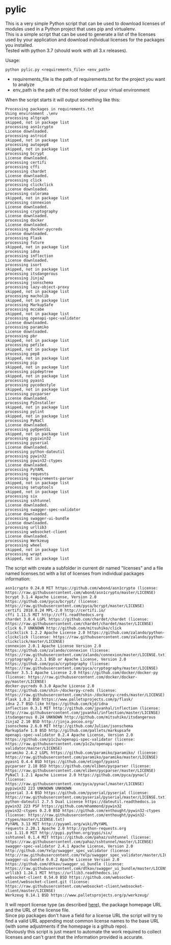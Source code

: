 # pylic
This is a very simple Python script that can be used to download licenses of modules used in a Python project that uses pip and virtualenv.  
This is a simple script that can be used to generate a list of the licenses used by your application and download individual licenses for the packages you installed.  
Tested with python 3.7 (should work with all 3.x releases).  
  
Usage:  

```
python pylic.py <requirements_file> <env_path>  
```

- requirements_file is the path of requirements.txt for the project you want to analyze
- env_path is the path of the root folder of your virtual environment

When the script starts it will output something like this:

```
Processing packages in requirements.txt
Using environment .\env
processing altgraph
skipped, not in package list
processing asn1crypto
License downloaded.
processing astroid
skipped, not in package list
processing autopep8
skipped, not in package list
processing bcrypt
License downloaded.
processing certifi
processing cffi
processing chardet
License downloaded.
processing click
processing clickclick
License downloaded.
processing colorama
skipped, not in package list
processing connexion
License downloaded.
processing cryptography
License downloaded.
processing docker
License downloaded.
processing docker-pycreds
License downloaded.
processing Flask
processing future
skipped, not in package list
processing idna
processing inflection
License downloaded.
processing isort
skipped, not in package list
processing itsdangerous
processing Jinja2
processing jsonschema
processing lazy-object-proxy
skipped, not in package list
processing macholib
skipped, not in package list
processing MarkupSafe
processing mccabe
skipped, not in package list
processing openapi-spec-validator
License downloaded.
processing paramiko
License downloaded.
processing pbr
skipped, not in package list
processing pefile
skipped, not in package list
processing pep8
skipped, not in package list
processing pip
skipped, not in package list
processing pipdeptree
skipped, not in package list
processing pyasn1
processing pycodestyle
skipped, not in package list
processing pycparser
License downloaded.
processing PyInstaller
skipped, not in package list
processing pylint
skipped, not in package list
processing PyNaCl
License downloaded.
processing pyOpenSSL
skipped, not in package list
processing pypiwin32
processing pyserial
License downloaded.
processing python-dateutil
processing pywin32
processing pywin32-ctypes
License downloaded.
processing PyYAML
processing requests
processing requirements-parser
skipped, not in package list
processing setuptools
skipped, not in package list
processing six
processing sshtunnel
License downloaded.
processing swagger-spec-validator
License downloaded.
processing swagger-ui-bundle
License downloaded.
processing urllib3
processing websocket-client
License downloaded.
processing Werkzeug
processing wheel
skipped, not in package list
processing wrapt
skipped, not in package list
```

The script with create a subfolder in current dir named "licenses" and a file named licenses.txt with a list of licenses from individual packages information:

```
asn1crypto 0.24.0 MIT https://github.com/wbond/asn1crypto (license: https://raw.githubusercontent.com/wbond/asn1crypto/master/LICENSE)
bcrypt 3.1.4 Apache License, Version 2.0 https://github.com/pyca/bcrypt/ (license: https://raw.githubusercontent.com/pyca/bcrypt/master/LICENSE)
certifi 2018.8.24 MPL-2.0 http://certifi.io/
cffi 1.11.5 MIT http://cffi.readthedocs.org
chardet 3.0.4 LGPL https://github.com/chardet/chardet (license: https://raw.githubusercontent.com/chardet/chardet/master/LICENSE)
click 6.7 UNKNOWN http://github.com/mitsuhiko/click
clickclick 1.2.2 Apache License 2.0 https://github.com/zalando/python-clickclick (license: https://raw.githubusercontent.com/zalando/python-clickclick/master/LICENSE)
connexion 2.0.1 Apache License Version 2.0 https://github.com/zalando/connexion (license: https://raw.githubusercontent.com/zalando/connexion/master/LICENSE.txt)
cryptography 2.3.1 BSD or Apache License, Version 2.0 https://github.com/pyca/cryptography (license: https://raw.githubusercontent.com/pyca/cryptography/master/LICENSE)
docker 3.5.1 Apache License 2.0 https://github.com/docker/docker-py (license: https://raw.githubusercontent.com/docker/docker-py/master/LICENSE)
docker-pycreds 0.3.0 Apache License 2.0 https://github.com/shin-/dockerpy-creds (license: https://raw.githubusercontent.com/shin-/dockerpy-creds/master/LICENSE)
Flask 1.0.2 BSD https://www.palletsprojects.com/p/flask/
idna 2.7 BSD-like https://github.com/kjd/idna
inflection 0.3.1 MIT http://github.com/jpvanhal/inflection (license: http://raw.githubusercontent.com/jpvanhal/inflection/master/LICENSE)
itsdangerous 0.24 UNKNOWN http://github.com/mitsuhiko/itsdangerous
Jinja2 2.10 BSD http://jinja.pocoo.org/
jsonschema 2.6.0 MIT http://github.com/Julian/jsonschema
MarkupSafe 1.0 BSD http://github.com/pallets/markupsafe
openapi-spec-validator 0.2.4 Apache License, Version 2.0 https://github.com/p1c2u/openapi-spec-validator (license: https://raw.githubusercontent.com/p1c2u/openapi-spec-validator/master/LICENSE)
paramiko 2.4.2 LGPL https://github.com/paramiko/paramiko/ (license: https://raw.githubusercontent.com/paramiko/paramiko/master/LICENSE)
pyasn1 0.4.4 BSD https://github.com/etingof/pyasn1
pycparser 2.18 BSD https://github.com/eliben/pycparser (license: https://raw.githubusercontent.com/eliben/pycparser/master/LICENSE)
PyNaCl 1.2.1 Apache License 2.0 https://github.com/pyca/pynacl/ (license: https://raw.githubusercontent.com/pyca/pynacl/master/LICENSE)
pypiwin32 223 UNKNOWN UNKNOWN
pyserial 3.4 BSD https://github.com/pyserial/pyserial (license: https://raw.githubusercontent.com/pyserial/pyserial/master/LICENSE.txt)
python-dateutil 2.7.5 Dual License https://dateutil.readthedocs.io
pywin32 223 PSF https://github.com/mhammond/pywin32
pywin32-ctypes 0.2.0 BSD https://github.com/enthought/pywin32-ctypes (license: https://raw.githubusercontent.com/enthought/pywin32-ctypes/master/LICENSE.txt)
PyYAML 3.13 MIT http://pyyaml.org/wiki/PyYAML
requests 2.20.1 Apache 2.0 http://python-requests.org
six 1.11.0 MIT http://pypi.python.org/pypi/six/
sshtunnel 0.1.4 MIT https://github.com/pahaz/sshtunnel (license: https://raw.githubusercontent.com/pahaz/sshtunnel/master/LICENSE)
swagger-spec-validator 2.4.1 Apache License, Version 2.0 http://github.com/Yelp/swagger_spec_validator (license: http://raw.githubusercontent.com/Yelp/swagger_spec_validator/master/LICENSE.txt)
swagger-ui-bundle 0.0.2 Apache License Version 2.0 https://github.com/dtkav/swagger_ui_bundle (license: https://raw.githubusercontent.com/dtkav/swagger_ui_bundle/master/LICENSE)
urllib3 1.24.1 MIT https://urllib3.readthedocs.io/
websocket-client 0.54.0 BSD https://github.com/websocket-client/websocket-client.git (license: https://raw.githubusercontent.com/websocket-client/websocket-client/master/LICENSE)
Werkzeug 0.14.1 BSD https://www.palletsprojects.org/p/werkzeug/
```
It will report license type (as described [here](https://www.python.org/dev/peps/pep-0314/#license)), the package homepage URL and the URL of the license file.  
Since pip packages don't have a field for a license URL the script will try to find a valid URL appending most common license names to the base URL (with some adjustments if the homepage is a github repo).  
Obviously this script is just meant to automate the work required to collect licenses and can't grant that the information provided is accurate.
